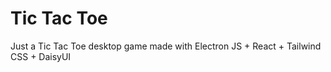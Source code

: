 # Tic Tac Toe

Just a Tic Tac Toe desktop game made with Electron JS + React + Tailwind CSS + DaisyUI
